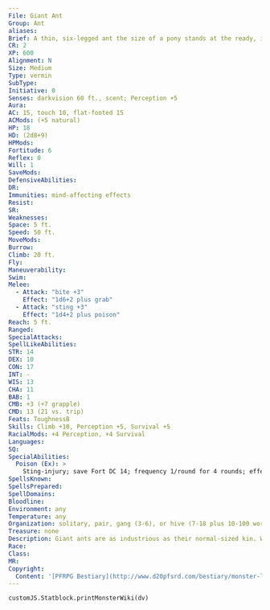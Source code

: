 ```yaml
---
File: Giant Ant
Group: Ant
aliases: 
Brief: A thin, six-legged ant the size of a pony stands at the ready, its mandibles chittering and its stinger dripping with venom.
CR: 2
XP: 600
Alignment: N
Size: Medium
Type: vermin
SubType: 
Initiative: 0
Senses: darkvision 60 ft., scent; Perception +5
Aura: 
AC: 15, touch 10, flat-footed 15
ACMods: (+5 natural)
HP: 18
HD: (2d8+9)
HPMods: 
Fortitude: 6
Reflex: 0
Will: 1
SaveMods: 
DefensiveAbilities: 
DR: 
Immunities: mind-affecting effects
Resist: 
SR: 
Weaknesses: 
Space: 5 ft.
Speed: 50 ft.
MoveMods: 
Burrow: 
Climb: 20 ft.
Fly: 
Maneuverability: 
Swim: 
Melee: 
  - Attack: "bite +3"
    Effect: "1d6+2 plus grab"
  - Attack: "sting +3"
    Effect: "1d4+2 plus poison"
Reach: 5 ft.
Ranged: 
SpecialAttacks: 
SpellLikeAbilities: 
STR: 14
DEX: 10
CON: 17
INT: -
WIS: 13
CHA: 11
BAB: 1
CMB: +3 (+7 grapple)
CMD: 13 (21 vs. trip)
Feats: ToughnessB
Skills: Climb +10, Perception +5, Survival +5
RacialMods: +4 Perception, +4 Survival
Languages: 
SQ: 
SpecialAbilities:
  Poison (Ex): >
    Sting-injury; save Fort DC 14; frequency 1/round for 4 rounds; effect 1d2 Str; cure 1 save
SpellsKnown: 
SpellsPrepared: 
SpellDomains: 
Bloodline: 
Environment: any
Temperature: any
Organization: solitary, pair, gang (3-6), or hive (7-18 plus 10-100 workers, 2-8 drones, and 1 queen)
Treasure: none
Description: Giant ants are as industrious as their normal-sized kin. While their nests generally don't consist of thousands, their greatly increased size more than compensates. The statistics given above are for soldier ants-the variety most commonly encountered. The following simple templates can be used to create variants of the standard soldier ant. Worker (-1 CR) Worker ants do not have a poison sting attack or a grab special attack. Drone (+1 CR) Drones have the advanced simple template and a fly speed of 30 feet (average). Queen (+2 CR) The queen of a nest is an immense, bloated creature. She gains the advanced and the giant simple templates, but drops her speed to 10 feet and loses her climb speed entirely.
Race: 
Class: 
MR: 
Copyright:
  Content: '[PFRPG Bestiary](http://www.d20pfsrd.com/bestiary/monster-listings/vermin/ant/giant-ant)'
---
```

```dataviewjs
customJS.Statblock.printMonsterWiki(dv)
```
